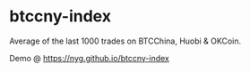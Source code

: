 # btccny-index

Average of the last 1000 trades on BTCChina, Huobi &amp; OKCoin.

Demo @ https://nyg.github.io/btccny-index
